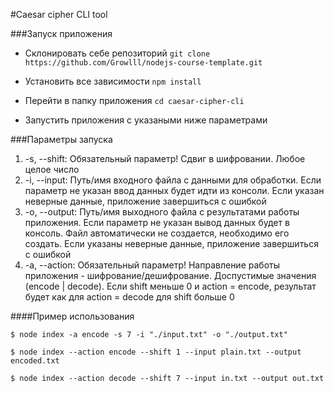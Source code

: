 #Caesar cipher CLI tool

###Запуск приложения

- Склонировать себе репозиторий ```git clone https://github.com/Growlll/nodejs-course-template.git```
   
- Установить все зависимости ```npm install```

- Перейти в папку приложения ```cd caesar-cipher-cli```

- Запустить приложения с указаными ниже параметрами

###Параметры запуска

1. -s, --shift: Обязательный параметр! Сдвиг в шифровании. Любое целое число
2. -i, --input: Путь/имя входного файла с данными для обработки. Если параметр не указан ввод данных будет идти из консоли. Если указан неверные данные, приложение завершиться с ошибкой
3. -o, --output: Путь/имя выходного файла с результатами работы приложения. Если параметр не указан вывод данных будет в консоль. Файл автоматически не создается, необходимо его создать. Если указаны неверные данные, приложение завершиться с ошибкой
4. -a, --action: Обязательный параметр! Направление работы приложения - шифрование/дешифрование. Доспустимые значения (encode | decode). Если shift меньше 0 и action = encode, результат будет как для action = decode для shift больше 0

####Пример использования

```$ node index -a encode -s 7 -i "./input.txt" -o "./output.txt"```

```$ node index --action encode --shift 1 --input plain.txt --output encoded.txt```

```$ node index --action decode --shift 7 --input in.txt --output out.txt```